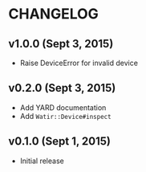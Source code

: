 # CHANGELOG

## v1.0.0 (Sept 3, 2015)
* Raise DeviceError for invalid device

## v0.2.0 (Sept 3, 2015)
* Add YARD documentation
* Add `Watir::Device#inspect`

## v0.1.0 (Sept 1, 2015)
* Initial release
